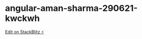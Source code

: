 # angular-aman-sharma-290621-kwckwh

[Edit on StackBlitz ⚡️](https://stackblitz.com/edit/angular-aman-sharma-290621-kwckwh)